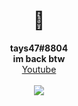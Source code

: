 <h1 align="center">👋</h1>
<p align="center">
  <b>tays47#8804</b><br>
  <b>im back btw</b><br>
  <a href="https://www.youtube.com/channel/UCZeI4eM-JxF0Aq72XcPMP5g">Youtube</a><br><br>
  <img src="https://komarev.com/ghpvc/?username=ret42&color=1a1a1a">
  <br></br>
